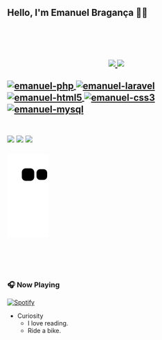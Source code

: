<h2>Hello, I'm Emanuel Bragança 👨‍💻

<br><br>

<div align="center">
  <a href="https://github.com/Emanuel-Sg">
  <img height="180em" src="https://github-readme-stats.vercel.app/api?username=Emanuel-Sg&show_icons=true&theme=dark&include_all_commits=true&count_private=true"/>
  <img height="180em" src="https://github-readme-stats.vercel.app/api/top-langs/?username=Emanuel-Sg&layout=compact&langs_count=7&theme=dark"/>
</div>

<div style="display: inline_block"><br>
<img align="center" alt="emanuel-php" height="70" width="50" src = "https://cdn.jsdelivr.net/gh/devicons/devicon/icons/php/php-original.svg" />
<img align="center" alt="emanuel-laravel" height="70" width="50" src="https://cdn.jsdelivr.net/gh/devicons/devicon/icons/laravel/laravel-plain-wordmark.svg" />
<img align="center" alt="emanuel-html5" height="70" width="50" src="https://cdn.jsdelivr.net/gh/devicons/devicon/icons/html5/html5-original-wordmark.svg" />
<img align="center" alt="emanuel-css3" height="70" width="50" src="https://cdn.jsdelivr.net/gh/devicons/devicon/icons/css3/css3-original-wordmark.svg" />    
<img align="center" alt="emanuel-mysql" height="70" width="50" src="https://cdn.jsdelivr.net/gh/devicons/devicon/icons/mysql/mysql-plain-wordmark.svg" />
</div>

##
 
<div> 
  <a href="https://www.instagram.com/emanuel.pvd/" target="_blank"><img src="https://img.shields.io/badge/-Instagram-%23E4405F?style=for-the-badge&logo=instagram&logoColor=white" target="_blank"></a>
  <a href = "mailto:emgbraganca@gmail.com"><img src="https://img.shields.io/badge/-Gmail-%23333?style=for-the-badge&logo=gmail&logoColor=white" target="_blank"></a>
  <a href="https://www.linkedin.com/in/emanuel-bragan%C3%A7a-9b3aa11b5" target="_blank"><img src="https://img.shields.io/badge/-LinkedIn-%230077B5?style=for-the-badge&logo=linkedin&logoColor=white" target="_blank"></a> 
 
  ![Snake animation](https://github.com/Emanuel-Sg/Emanuel-Sg/blob/output/github-contribution-grid-snake.svg)
 
</div>

<br></br>

### 🎧 Now Playing 

[![Spotify](https://github-readme-remake.vercel.app/api/spotify)](https://open.spotify.com/playlist/5YjN8l7UHQAXhvXKTZfvQr?si=5d3775be692843d5)

 - Curiosity 
   - I love reading.
   - Ride a bike.

<br></br>
